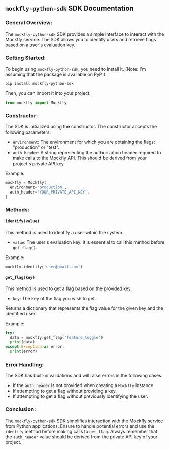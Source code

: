 ## `mockfly-python-sdk` SDK Documentation

### General Overview:

The `mockfly-python-sdk` SDK provides a simple interface to interact with the Mockfly service. The SDK allows you to identify users and retrieve flags based on a user's evaluation key.

### Getting Started:

To begin using `mockfly-python-sdk`, you need to install it. (Note: I'm assuming that the package is available on PyPI).

```bash
pip install mockfly-python-sdk
```

Then, you can import it into your project:

```python
from mockfly import Mockfly
```

### Constructor:

The SDK is initialized using the constructor. The constructor accepts the following parameters:

- `environment`: The environment for which you are obtaining the flags: "production" or "test".
- `auth_header`: A string representing the authorization header required to make calls to the Mockfly API. This should be derived from your project's private API key.

Example:

```python
mockfly = Mockfly(
  environment='production',
  auth_header='YOUR_PRIVATE_API_KEY',
)
```

### Methods:

#### `identify(value)`

This method is used to identify a user within the system.

- `value`: The user's evaluation key. It is essential to call this method before `get_flag()`.

Example:

```python
mockfly.identify('user@gmail.com')
```

#### `get_flag(key)`

This method is used to get a flag based on the provided key.

- `key`: The key of the flag you wish to get.

Returns a dictionary that represents the flag value for the given key and the identified user.

Example:

```python
try:
  data = mockfly.get_flag('feature_toggle')
  print(data)
except Exception as error:
  print(error)
```

### Error Handling:

The SDK has built-in validations and will raise errors in the following cases:

- If the `auth_header` is not provided when creating a `Mockfly` instance.
- If attempting to get a flag without providing a key.
- If attempting to get a flag without previously identifying the user.

### Conclusion:

The `mockfly-python-sdk` SDK simplifies interaction with the Mockfly service from Python applications. Ensure to handle potential errors and use the `identify` method before making calls to `get_flag`. Always remember that the `auth_header` value should be derived from the private API key of your project.